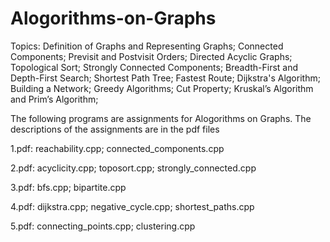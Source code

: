 # Alogorithms-on-Graphs

Topics: 
Definition of Graphs and Representing Graphs;
Connected Components;
Previsit and Postvisit Orders;
Directed Acyclic Graphs;
Topological Sort;
Strongly Connected Components;
Breadth-First and Depth-First Search;
Shortest Path Tree;
Fastest Route;
Dijkstra's Algorithm;
Building a Network;
Greedy Algorithms;
Cut Property;
Kruskal’s Algorithm and Prim’s Algorithm;


The following programs are assignments for Alogorithms on Graphs. The descriptions of the assignments are in the pdf files

1.pdf: reachability.cpp; connected_components.cpp

2.pdf: acyclicity.cpp; toposort.cpp; strongly_connected.cpp

3.pdf: bfs.cpp; bipartite.cpp

4.pdf: dijkstra.cpp; negative_cycle.cpp; shortest_paths.cpp

5.pdf: connecting_points.cpp; clustering.cpp
